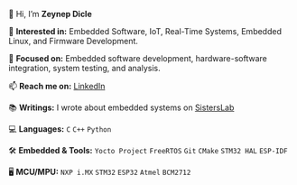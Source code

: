 👋 Hi, I’m **Zeynep Dicle**  

👀 **Interested in:** Embedded Software, IoT, Real-Time Systems, Embedded Linux, and Firmware Development.  
  
📖 **Focused on:** Embedded software development, hardware-software integration, system testing, and analysis.  

📫 **Reach me on:** [LinkedIn](https://www.linkedin.com/in/zeynepdicle)  

📚 **Writings:** I wrote about embedded systems on [SistersLab](https://sisterslab.co/yazar/zeynep-dicle/)

💻 **Languages:** `C` `C++` `Python`

🛠 **Embedded & Tools:** `Yocto Project` `FreeRTOS` `Git` `CMake` `STM32 HAL` `ESP-IDF`  

🖥 **MCU/MPU:** `NXP i.MX` `STM32` `ESP32` `Atmel` `BCM2712`
 
